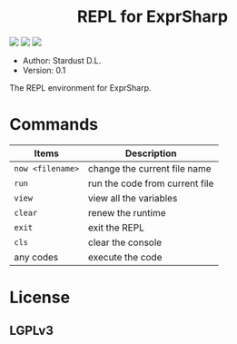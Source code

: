 <div align="center">
    <h1>REPL for ExprSharp</h1>
</div>

![](https://img.shields.io/badge/framework-.netcore2.0-blue.svg)
![](https://img.shields.io/badge/iexpr.core-v0.5.2-brightgreen.svg)
![](http://progressed.io/bar/40?title=done)

[x]: ![](https://img.shields.io/badge/build-passing-brightgreen.svg)
[x]: ![](https://img.shields.io/badge/release-v0.5.2-blue.svg)
[x]: [![](https://img.shields.io/badge/nuget-v0.5.2.2-brightgreen.svg)](https://www.nuget.org/packages/iExpr.Core/0.5.2.2)

+ Author: Stardust D.L.
+ Version: 0.1

The REPL environment for ExprSharp. 

# Commands
|Items|Description|
|-----|-----------|
|`now <filename>`| change the current file name|
|`run`|run the code from current file|
|`view`|view all the variables|
|`clear`|renew the runtime|
|`exit`|exit the REPL|
|`cls`|clear the console|
|any codes|execute the code|

# License

## LGPLv3